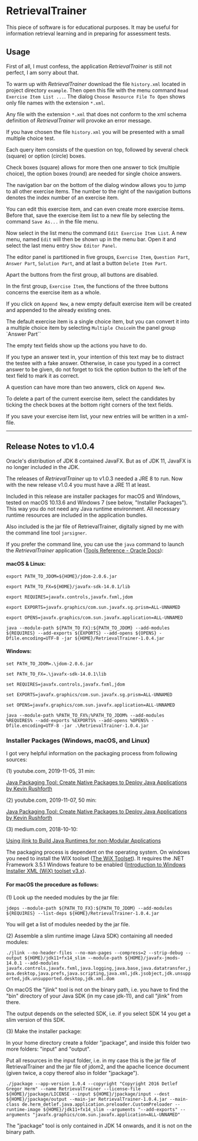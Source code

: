 # RetrievalTrainer
This piece of software is for educational purposes. It may be useful for information retrieval learning and in preparing for assessment tests.

## Usage

First of all, I must confess, the application _RetrievalTrainer_ is still not perfect, I am sorry about that.

To warm up with _RetrievalTrainer_ download the file `history.xml` located in project directory `example`. Then open this file with the menu command `Read Exercise Item List ...`. The dialog `Choose Resource File To Open` shows only file names with the extension `*.xml`.  

Any file with the extension `*.xml` that does not conform to the xml schema definition of _RetrievalTrainer_ will provoke an error message.

If you have chosen the file `history.xml` you will be presented with a small multiple choice test.

Each query item consists of the question on top, followed by several check (square) or option (circle) boxes.  

Check boxes (square) allows for more then one answer to tick (multiple choice), the option boxes (round) are needed for single choice answers.

The navigation bar on the bottom of the dialog window allows you to jump to all other exercise items. The number to the right of the navigation buttons denotes the index number of an exercise item.

You can edit this exercise item, and can even create more exercise items. Before that, save the exercise item list to a new file by selecting the command `Save As...` in the file menu.

Now select in the list menu the command `Edit Exercise Item List`. A new menu, named `Edit` will then be shown up in the menu bar. Open it and select the last menu entry `Show Editor Panel`.

The editor panel is partitioned in five groups, `Exercise Item`, `Question Part`, `Answer Part`, `Solution Part`, and at last a button `Delete Item Part`.

Apart the buttons from the first group, all buttons are disabled.

In the first group, `Exercise Item`, the functions of the three buttons concerns the exercise item as a whole. 

If you click on `Append New`, a new empty default exercise item will be created and appended to the already existing ones.

The default exercise item is a single choice item, but you can convert it into a multiple choice item by selecting `Multiple Choice`in the panel group `Answer Part``

The empty text fields show up the actions you have to do.

If you type an answer text in, your intention of this text may be to distract the testee with a fake answer. Otherwise, in case you typed in a correct answer to be given, do not forget to tick the option button to the left of the text field to mark it as correct.

A question can have more than two answers, click on `Append New`.

To delete a part of the current exercise item, select the candidates by ticking the check boxes at the bottom right corners of the text fields.

If you save your exercise item list, your new entries will be written in a xml-file. 

--------

## Release Notes to v1.0.4

Oracle's distribution of JDK 8 contained JavaFX. But as of JDK 11, JavaFX is no longer included in the JDK.

The releases of _RetrievalTrainer_ up to v1.0.3 needed a JRE 8 to run. Now with the new release v1.0.4 you must have a JRE 11 at least.

Included in this release are installer packages for macOS and Windows, tested on macOS 10.13.6 and Windows 7 (see below, "Installer Packages"). This way you do not need any Java runtime environment. All necessary runtime resources are included in the application bundles.

Also included is the jar file of RetrievalTrainer, digitally signed by me with the command line tool `jarsigner`.

If you prefer the command line, you can use the `java` command to launch the _RetrievalTrainer_ application ([Tools Reference - Oracle Docs](https://docs.oracle.com/en/java/javase/11/tools/java.html)):

#### macOS & Linux:

`export PATH_TO_JDOM=${HOME}/jdom-2.0.6.jar`

`export PATH_TO_FX=${HOME}/javafx-sdk-14.0.1/lib`

`export REQUIRES=javafx.controls,javafx.fxml,jdom`

`export EXPORTS=javafx.graphics/com.sun.javafx.sg.prism=ALL-UNNAMED`

`export OPENS=javafx.graphics/com.sun.javafx.application=ALL-UNNAMED`

`java --module-path ${PATH_TO_FX}:${PATH_TO_JDOM} --add-modules ${REQUIRES} --add-exports ${EXPORTS} --add-opens ${OPENS} -Dfile.encoding=UTF-8 -jar ${HOME}/RetrievalTrainer-1.0.4.jar`


#### Windows:

`set PATH_TO_JDOM=.\jdom-2.0.6.jar`

`set PATH_TO_FX=.\javafx-sdk-14.0.1\lib`

`set REQUIRES=javafx.controls,javafx.fxml,jdom`

`set EXPORTS=javafx.graphics/com.sun.javafx.sg.prism=ALL-UNNAMED`

`set OPENS=javafx.graphics/com.sun.javafx.application=ALL-UNNAMED`

`java --module-path %PATH_TO_FX%;%PATH_TO_JDOM% --add-modules %REQUIRES% --add-exports %EXPORTS% --add-opens %OPENS% -Dfile.encoding=UTF-8 -jar .\RetrievalTrainer-1.0.4.jar`



### Installer Packages (Windows, macOS, and Linux)

I got very helpful information on the packaging process from following sources:

(1) youtube.com, 2019-11-05, 31 min:

[Java Packaging Tool: Create Native Packages to Deploy Java Applications by Kevin Rushforth](https://www.youtube.com/watch?v=ZGW9AalZLN4)

(2) youtube.com, 2019-11-07, 50 min:

[Java Packaging Tool: Create Native Packages to Deploy Java Applications by Kevin Rushforth](https://www.youtube.com/watch?v=JWwlGWlgxe0)

(3) medium.com, 2018-10-10:

[Using jlink to Build Java Runtimes for non-Modular Applications](https://medium.com/azulsystems/using-jlink-to-build-java-runtimes-for-non-modular-applications-9568c5e70ef4)

The packaging process is dependent on the operating system. On windows you need to install the WIX toolset ([The WiX Toolset](https://wixtoolset.org/)). It requires the .NET Framework 3.5.1 Windows feature to be enabled ([Introduction to Windows Installer XML (WiX) toolset v3.x](https://wixtoolset.org/documentation/manual/v3/main/)).

#### For macOS the procedure as follows:

(1) Look up the needed modules by the jar file:

`jdeps --module-path ${PATH_TO_FX}:${PATH_TO_JDOM} --add-modules ${REQUIRES} --list-deps ${HOME}/RetrievalTrainer-1.0.4.jar`

You will get a list of modules needed by the jar file.

(2) Assemble a slim runtime image (Java SDK) containing all needed modules:

`./jlink --no-header-files --no-man-pages --compress=2 --strip-debug --output ${HOME}/jdk11+fx14_slim --module-path ${HOME}/javafx-jmods-14.0.1 --add-modules javafx.controls,javafx.fxml,java.logging,java.base,java.datatransfer,java.desktop,java.prefs,java.scripting,java.xml,jdk.jsobject,jdk.unsupported,jdk.unsupported.desktop,jdk.xml.dom`

On macOS the "jlink" tool is not on the binary path, i.e. you have to find the "bin" directory of your Java SDK (in my case jdk-11), and call "jlink" from there.

The output depends on the selected SDK, i.e. if you select SDK 14 you get a slim version of this SDK.

(3) Make the installer package:

In your home directory create a folder "jpackage", and inside this folder two more folders: "input" and "output".

Put all resources in the input folder, i.e. in my case this is the jar file of RetrievalTrainer and the jar file of jdom2, and the apache licence document (given twice, a copy thereof also in folder "jpackage").

`./jpackage --app-version 1.0.4 --copyright "Copyright 2016 Detlef Gregor Herm" --name RetrievalTrainer --license-file ${HOME}/jpackage/LICENSE --input ${HOME}/jpackage/input --dest ${HOME}/jpackage/output --main-jar RetrievalTrainer-1.0.4.jar --main-class de.herm_detlef.java.application.preloader.CustomPreloader --runtime-image ${HOME}/jdk11+fx14_slim --arguments "--add-exports" --arguments "javafx.graphics/com.sun.javafx.application=ALL-UNNAMED"`

The "jpackage" tool is only contained in JDK 14 onwards, and it is not on the binary path.